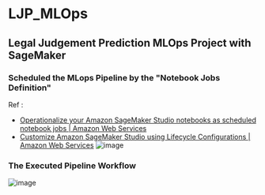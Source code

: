 # LJP_MLOps
## Legal Judgement Prediction MLOps Project with SageMaker 

### Scheduled the MLops Pipeline by the "Notebook Jobs Definition" 
Ref : 
- [Operationalize your Amazon SageMaker Studio notebooks as scheduled notebook jobs | Amazon Web Services](https://aws.amazon.com/jp/blogs/machine-learning/operationalize-your-amazon-sagemaker-studio-notebooks-as-scheduled-notebook-jobs/)
- [Customize Amazon SageMaker Studio using Lifecycle Configurations | Amazon Web Services](https://aws.amazon.com/ko/blogs/machine-learning/customize-amazon-sagemaker-studio-using-lifecycle-configurations/)
![image](https://github.com/dellaanima/LJP_MLOps/assets/82052850/badfbc05-655b-4a5c-af76-4b500f13391f)



### The Executed Pipeline Workflow 
![image](https://github.com/dellaanima/LJP_MLOps/assets/82052850/8e2c108d-2936-4302-aa78-f035f73d8b9a)

